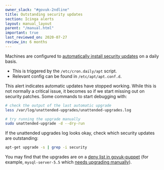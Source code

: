 ```yaml
---
owner_slack: "#govuk-2ndline"
title: Outstanding security updates
section: Icinga alerts
layout: manual_layout
parent: "/manual.html"
important: true
last_reviewed_on: 2020-07-27
review_in: 6 months
---
```


Machines are configured to [automatically install security updates](https://help.ubuntu.com/community/AutomaticSecurityUpdates#Using_the_.22unattended-upgrades.22_package) on a daily basis.

- This is triggered by the `/etc/cron.daily/apt` script.
- Relevant config can be found in `/etc/apt/apt.conf.d`.

This alert indicates automatic updates have stopped working. While this is not normally a critical issue, it becomes so if we start missing out on security patches. Some commands to start debugging with:

```bash
# check the output of the last automatic upgrade
less /var/log/unattended-upgrades/unattended-upgrades.log

# try running the upgrade manually
sudo unattended-upgrade -d --dry-run
```

If the unattended upgrades log looks okay, check which security updates are outstanding:

```bash
apt-get upgrade -s | grep -i security
```

You may find that the upgrades are on a [deny list in govuk-puppet](https://github.com/alphagov/govuk-puppet/commit/a0872cb1c9e6e7981863660b1500f3a2ede631fe)
(for example, `mysql-server-5.5` which [needs upgrading manually](/manual/upgrading-mysql.html)).

